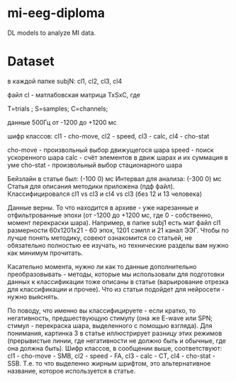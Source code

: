 # mi-eeg-diploma
DL models to analyze MI data.

# Dataset

в каждой папке subjN: cl1, cl2, cl3, cl4

файл cl - матлабовская матрица TxSxC, где

T=trials ; S=samples; C=channels;



данные 500Гц от -1200 до +1200 мс



шифр классов: сl1 - cho-move, сl2 - speed, сl3 - calc, сl4 - cho-stat


cho-move - произвольный выбор движущегося шара
speed - поиск ускоренного шара
calc - счёт элементов в движ шарах и их суммация в уме
cho-stat - произвольный выбор стационарного шара

Бейзлайн в статье был: (-100 0) мс
Интервал для анализа: (-300 0) мс
Статья для описания методики приложена (пдф файл). Классифицировался cl1 vs cl3 и cl4 vs cl3 (без 12 и 13 человека)

 
Данные верны. То что находится в архиве - уже нарезанные и отфильтрованные эпохи (от -1200 до +1200 мс, где 0 - собственно, момент перекраски шара). Например, в папке subj1 есть мат файл cl1 размерности 60х1201х21 - 60 эпох, 1201 сэмпл и 21 канал ЭЭГ. Чтобы по лучше понять методику, совеют ознакомится со статьей, не обязательно полностью ее изучать, но технические разделы вам нужно как минимум прочитать.



Касательно момента, нужно ли как то данные дополнительно преобразовывать - методы, которые мы использовали для подготовки данных к классификации тоже описаны в статье (варьирование отрезка для классификации и прочее). Что из статьи подойдет для нейросети - нужно выяснять.



По поводу, что именно вы классифицируете - если кратко, то негативность, предшествующую стимулу (она же E-wave или SPN; стимул - перекраска шара, выделенного с помощью взгляда). Для понимания, картинка 3 в статье иллюстрирует разницу этих режимов (прерывистые линии, где негативности не должно быть и обычные, где она должна быть). Шифр классов, в сообщении выше, соответствуют: cl1 - cho-move - SMB, cl2 - speed - FA, cl3 - calc - CT, cl4 - cho-stat - SSB. Т.е. то что выделенно жирным шрифтом, это альтернативное название, которое используется в статье.
